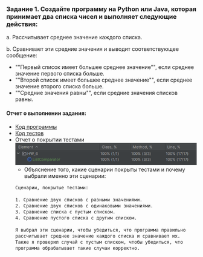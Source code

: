 ### Задание 1. Создайте программу на Python или Java, которая принимает два списка чисел и выполняет следующие действия:

a. Рассчитывает среднее значение каждого списка.

b. Сравнивает эти средние значения и выводит соответствующее сообщение:
- ""Первый список имеет большее среднее значение"", если среднее значение первого списка больше.
- ""Второй список имеет большее среднее значение"", если среднее значение второго списка больше.
- ""Средние значения равны"", если средние значения списков равны.

#### Отчет о выполнении задания:
- [Код программы]()
- [Код тестов]()
- Отчет о покрытии тестами
  ![img.png](img.png)
  - Объяснение того, какие сценарии покрыты тестами и почему выбрали именно эти сценарии:
  ```
  Сценарии, покрытые тестами:
  
  1. Сравнение двух списков с разными значениями.
  2. Сравнение двух списков с одинаковыми значениями.
  3. Сравнение списка с пустым списком.
  4. Сравнение пустого списка с другим списком.
  
  Я выбрал эти сценарии, чтобы убедиться, что программа правильно рассчитывает среднее значение каждого списка и сравнивает их.
  Также я проверил случай с пустым списком, чтобы убедиться, что программа обрабатывает такие случаи корректно.
  ```